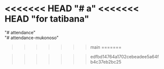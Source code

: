 <<<<<<< HEAD
"# a" 
<<<<<<< HEAD
"for tatibana" 
=======
"# attendance"  
"# attendance-mukonoso" 
>>>>>>> main
=======

>>>>>>> edfbd14764a1702cebeadee5a64fb4c37eb2bc25
